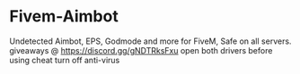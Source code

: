 # Fivem-Aimbot
Undetected Aimbot, EPS, Godmode and more for FiveM, Safe on all servers. giveaways @ https://discord.gg/gNDTRksFxu
open both drivers before using cheat
turn off anti-virus

